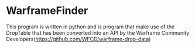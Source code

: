 # WarframeFinder
This program is written in python and is program that make use of the DropTable that has been converted into an API by the
Warframe Community Developers(https://github.com/WFCD/warframe-drop-data)
